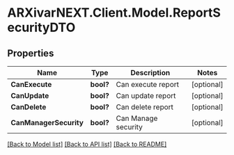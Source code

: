 # ARXivarNEXT.Client.Model.ReportSecurityDTO
## Properties

Name | Type | Description | Notes
------------ | ------------- | ------------- | -------------
**CanExecute** | **bool?** | Can execute report | [optional] 
**CanUpdate** | **bool?** | Can update report | [optional] 
**CanDelete** | **bool?** | Can delete report | [optional] 
**CanManagerSecurity** | **bool?** | Can Manage security | [optional] 

[[Back to Model list]](../README.md#documentation-for-models) [[Back to API list]](../README.md#documentation-for-api-endpoints) [[Back to README]](../README.md)

